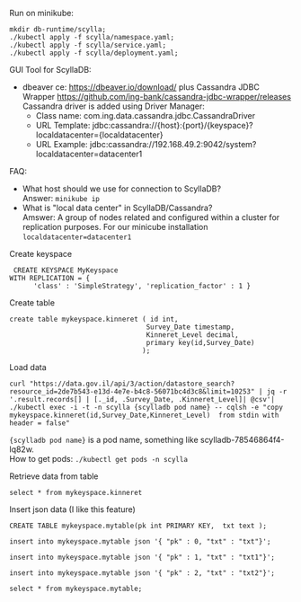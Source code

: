 Run on minikube:  
```
mkdir db-runtime/scylla;  
./kubectl apply -f scylla/namespace.yaml;  
./kubectl apply -f scylla/service.yaml;  
./kubectl apply -f scylla/deployment.yaml; 
```
GUI Tool for ScyllaDB:  
- dbeaver ce: https://dbeaver.io/download/ plus Cassandra JDBC Wrapper https://github.com/ing-bank/cassandra-jdbc-wrapper/releases  
  Cassandra driver is added using Driver Manager:  
  - Class name: com.ing.data.cassandra.jdbc.CassandraDriver  
  - URL Template: jdbc:cassandra://{host}:{port}/{keyspace}?localdatacenter={localdatacenter}  
  - URL Example: jdbc:cassandra://192.168.49.2:9042/system?localdatacenter=datacenter1  
  
FAQ:  
- What host should we use for connection to ScyllaDB?  
Answer: `minikube ip`  
- What is "local data center" in ScyllaDB/Cassandra?  
Amswer: A group of nodes related and configured within a cluster for replication purposes. For our minicube installation `localdatacenter=datacenter1`  

Create keyspace  
```
 CREATE KEYSPACE MyKeyspace
WITH REPLICATION = { 
      'class' : 'SimpleStrategy', 'replication_factor' : 1 }
```
Create table  

```
create table mykeyspace.kinneret ( id int,
                                  Survey_Date timestamp,
                                  Kinneret_Level decimal,
                                  primary key(id,Survey_Date)
                                 );
```
Load data  
```
curl "https://data.gov.il/api/3/action/datastore_search?resource_id=2de7b543-e13d-4e7e-b4c8-56071bc4d3c8&limit=10253" | jq -r '.result.records[] | [._id, .Survey_Date, .Kinneret_Level]| @csv'| ./kubectl exec -i -t -n scylla {scylladb pod name} -- cqlsh -e "copy mykeyspace.kinneret(id,Survey_Date,Kinneret_Level)  from stdin with header = false"
```
`{scylladb pod name}` is a pod name, something like scylladb-78546864f4-lq82w.  
How to get pods: `./kubectl get pods -n scylla`  

Retrieve data from table  
```
select * from mykeyspace.kinneret
```
Insert json data (I like this feature)  
```
CREATE TABLE mykeyspace.mytable(pk int PRIMARY KEY,  txt text );

insert into mykeyspace.mytable json '{ "pk" : 0, "txt" : "txt"}';

insert into mykeyspace.mytable json '{ "pk" : 1, "txt" : "txt1"}';

insert into mykeyspace.mytable json '{ "pk" : 2, "txt" : "txt2"}';

select * from mykeyspace.mytable;
```


